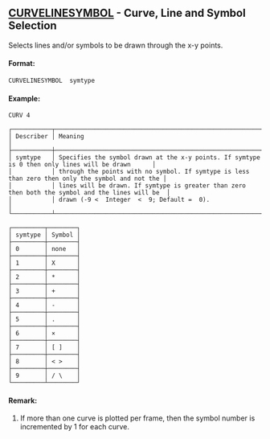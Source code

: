 ## [CURVELINESYMBOL](https://help.hexagonmi.com/bundle/MSC_Nastran_2022.4/page/Nastran_Combined_Book/qrg/casecontrol4c/TOC.CURVELINESYMBOL.xhtml) - Curve, Line and Symbol Selection

Selects lines and/or symbols to be drawn through the x-y points.

#### Format:

```nastran
CURVELINESYMBOL  symtype
```

#### Example:

```nastran
CURV 4
```

```text
┌───────────┬──────────────────────────────────────────────────────────────────────────────────────────────────┐
│ Describer │ Meaning                                                                                          │
├───────────┼──────────────────────────────────────────────────────────────────────────────────────────────────┤
│ symtype   │ Specifies the symbol drawn at the x-y points. If symtype is 0 then only lines will be drawn      │
│           │ through the points with no symbol. If symtype is less than zero then only the symbol and not the │
│           │ lines will be drawn. If symtype is greater than zero then both the symbol and the lines will be  │
│           │ drawn (-9 <  Integer  <  9; Default =  0).                                                       │
└───────────┴──────────────────────────────────────────────────────────────────────────────────────────────────┘
```

```text
┌─────────┬────────┐
│ symtype │ Symbol │
├─────────┼────────┤
│ 0       │ none   │
├─────────┼────────┤
│ 1       │ X      │
├─────────┼────────┤
│ 2       │ *      │
├─────────┼────────┤
│ 3       │ +      │
├─────────┼────────┤
│ 4       │ -      │
├─────────┼────────┤
│ 5       │ .      │
├─────────┼────────┤
│ 6       │ ×      │
├─────────┼────────┤
│ 7       │ [ ]    │
├─────────┼────────┤
│ 8       │ < >    │
├─────────┼────────┤
│ 9       │ / \    │
└─────────┴────────┘
```

#### Remark:

1. If more than one curve is plotted per frame, then the symbol number is incremented by 1 for each curve.
